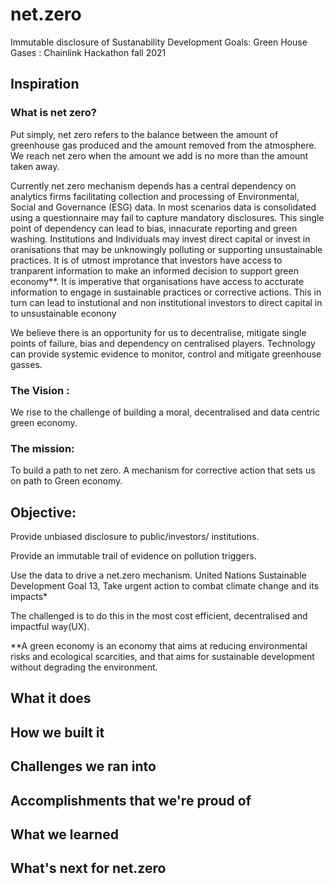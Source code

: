 # net.zero
Immutable disclosure of Sustanability Development Goals: Green House Gases  : Chainlink Hackathon fall 2021

## Inspiration

### What is net zero?
Put simply, net zero refers to the balance between the amount of greenhouse gas produced and the amount removed from the atmosphere. We reach net zero when the amount we add is no more than the amount taken away.

Currently net zero mechanism depends has a central dependency on analytics firms facilitating collection and processing of Environmental, Social and Governance (ESG) data. In most scenarios data is consolidated using a questionnaire may fail to capture mandatory disclosures. This single point of dependency can lead to bias, innacurate reporting and green washing. Institutions and Individuals may invest direct capital or invest in oranisations that may be unknowingly polluting or supporting unsustainable practices. It is of utmost improtance that investors have access to tranparent information to make an informed decision to support green economy**. It is imperative that organisations have access to accturate information to engage in sustainable practices or corrective actions.
This in turn can lead to instutional and non institutional investors to direct capital in to unsustainable econony

We believe there is an opportunity for us to decentralise, mitigate single points of failure, bias and dependency on centralised players. Technology can provide systemic evidence to monitor, control and mitigate greenhouse gasses. 

### The Vision : 
We rise to the challenge of building a moral, decentralised and data centric green economy. 

### The mission:
To build a path to net zero. A mechanism for corrective action that sets us on path to Green economy. 

## Objective:

Provide unbiased disclosure  to public/investors/ institutions.

Provide an immutable trail of evidence on pollution triggers.

Use the data to drive a net.zero mechanism. United Nations Sustainable Development Goal 13, Take urgent action to combat climate change and its impacts*

The challenged is to do this in the most cost efficient, decentralised and impactful way(UX). 


**A green economy is an economy that aims at reducing environmental risks and ecological scarcities, and that aims for sustainable development without degrading the environment. 

## What it does

## How we built it

## Challenges we ran into

## Accomplishments that we're proud of

## What we learned

## What's next for net.zero
